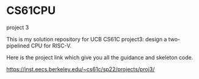 # CS61CPU
project 3  

This is my solution repository for UCB CS61C project3: design a two-pipelined CPU for RISC-V.

Here is the project link which give you all the guidance and skeleton code.

https://inst.eecs.berkeley.edu/~cs61c/sp22/projects/proj3/